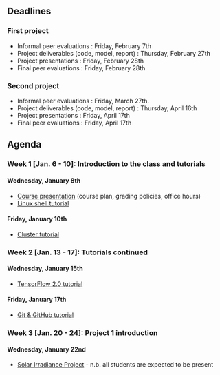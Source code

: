 ## Deadlines

### First project
- Informal peer evaluations : Friday, February 7th
- Project deliverables (code, model, report) : Thursday, February 27th
- Project presentations : Friday, February 28th
- Final peer evaluations : Friday, February 28th

### Second project
- Informal peer evaluations : Friday, March 27th.
- Project deliverables (code, model, report) : Thursday, April 16th
- Project presentations : Friday, April 17th
- Final peer evaluations : Friday, April 17th

## Agenda

### Week 1 [Jan. 6 - 10]: Introduction to the class and tutorials <a name="first_week"></a>

#### Wednesday, January 8th
- [Course presentation](https://github.com/mila-iqia/ift6759/blob/master/tutorials/class-introduction.pdf) (course plan, grading policies, office hours)
- [Linux shell tutorial](https://docs.google.com/presentation/d/1lJ8eSAhIT6Ou1XcKJ4SKMS0oMnTfhTt2fDl8GmlDzAE/edit?usp=sharing)

#### Friday, January 10th
- [Cluster tutorial](https://docs.google.com/presentation/d/1o7axnaLHVmx2uadKN3cszAXyNJ7Ia-_QOksYA7DjVqI/edit?usp=sharing)


### Week 2 [Jan. 13 - 17]: Tutorials continued <a name="second_week"></a>

#### Wednesday, January 15th
- [TensorFlow 2.0 tutorial](https://drive.google.com/file/d/1jkeBU15uPZkTc4nNtolcA0ww41BI35WK/view?usp=sharing)

#### Friday, January 17th
- [Git & GitHub tutorial](https://drive.google.com/file/d/1EblDeV4GQv89Xu0J_6zAlTUUmKu0swNu/view?usp=sharing)


### Week 3 [Jan. 20 - 24]: Project 1 introduction <a name="third_week"></a>

#### Wednesday, January 22nd
- [Solar Irradiance Project](https://docs.google.com/presentation/d/1jrozj0cLCsrJCBtXJKte6pHPNrkXh4_FM0KO05TIvGM/edit?usp=sharing) - n.b. all students are expected to be present
